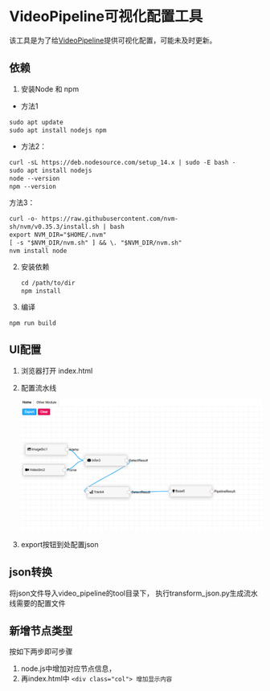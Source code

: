 # VideoPipeline可视化配置工具

该工具是为了给[VideoPipeline](https://github.com/weinaike/video_pipeline)提供可视化配置，可能未及时更新。

## 依赖

1. 安装Node 和 npm

* 方法1

```
sudo apt update
sudo apt install nodejs npm
```

* 方法2：

```
curl -sL https://deb.nodesource.com/setup_14.x | sudo -E bash -
sudo apt install nodejs
node --version
npm --version
```

方法3：

```
curl -o- https://raw.githubusercontent.com/nvm-sh/nvm/v0.35.3/install.sh | bash
export NVM_DIR="$HOME/.nvm"
[ -s "$NVM_DIR/nvm.sh" ] && \. "$NVM_DIR/nvm.sh"
nvm install node
```

2. 安装依赖

   ```
   cd /path/to/dir
   npm install
   ```
3. 编译

```
npm run build
```

## UI配置

1. 浏览器打开 index.html
2. 配置流水线

   ![可视化配置界面](./image/README/1712490562834.png)
3. export按钮到处配置json

## json转换

将json文件导入video_pipeline的tool目录下， 执行transform_json.py生成流水线需要的配置文件

## 新增节点类型

按如下两步即可步骤

1. node.js中增加对应节点信息，
2. 再index.html中 `<div class="col"> 增加显示内容`

